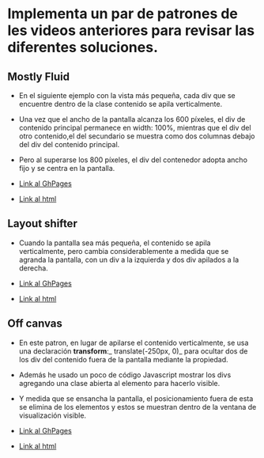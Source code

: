 # Implementa un par de patrones de les videos anteriores para revisar las diferentes soluciones.

## Mostly Fluid

* En el siguiente ejemplo con la vista más pequeña, cada div que se encuentre dentro de la clase contenido se apila verticalmente.
* Una vez que el ancho de la pantalla alcanza los 600 píxeles, el div de contenido principal permanece en width: 100%, mientras que el div del otro contenido,el del secundario se muestra como dos columnas debajo del div del contenido principal.
* Pero  al superarse los 800 píxeles, el div del contenedor adopta ancho fijo y se centra en la pantalla.

* [Link al GhPages](https://alexzarazuaa.github.io/web-interface-design/Unidad9.0/rwd.02/Mostly_fluid/index.html)

* [Link al html](./Mostly_fluid/index.html)

## Layout shifter
* Cuando la pantalla sea más pequeña, el contenido se apila verticalmente, pero cambia considerablemente a medida que se agranda la pantalla, con un div a la izquierda y dos div apilados a la derecha.

* [Link al GhPages](https://alexzarazuaa.github.io/web-interface-design/Unidad9.0/rwd.02/Layout_Shifter/index.html)

* [Link al html](./Layout_Shifter/index.html)


## Off canvas

* En este patron, en lugar de apilarse el contenido verticalmente, se usa una declaración **transform**:_ translate(-250px, 0)_ para ocultar dos de los div del contenido fuera de la pantalla mediante la propiedad. 

* Además he usado un poco de código Javascript mostrar los divs agregando una clase abierta al elemento para hacerlo visible. 
* Y medida que se ensancha la pantalla, el posicionamiento fuera de esta se elimina de los elementos y estos se muestran dentro de la ventana de visualización visible.


* [Link al GhPages](https://alexzarazuaa.github.io/web-interface-design/Unidad9.0/rwd.02/OffCanvas/index.html)

* [Link al html](./OffCanvas/index.html)
